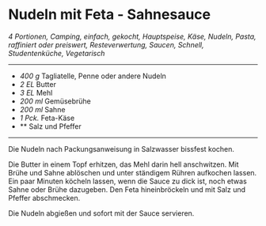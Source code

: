# Nudeln mit Feta - Sahnesauce

*4 Portionen, Camping, einfach, gekocht, Hauptspeise, Käse, Nudeln, Pasta, raffiniert oder preiswert, Resteverwertung, Saucen, Schnell, Studentenküche, Vegetarisch*

---

- *400 g* Tagliatelle, Penne oder andere Nudeln
- *2 EL* Butter
- *3 EL* Mehl
- *200 ml* Gemüsebrühe
- *200 ml* Sahne
- *1 Pck.* Feta-Käse
- ** Salz und Pfeffer

---

Die Nudeln nach Packungsanweisung in Salzwasser bissfest kochen. 

Die Butter in einem Topf erhitzen, das Mehl darin hell anschwitzen. Mit Brühe und Sahne ablöschen und unter ständigem Rühren aufkochen lassen. Ein paar Minuten köcheln lassen, wenn die Sauce zu dick ist, noch etwas Sahne oder Brühe dazugeben. Den Feta hineinbröckeln und mit Salz und Pfeffer abschmecken. 

Die Nudeln abgießen und sofort mit der Sauce servieren.